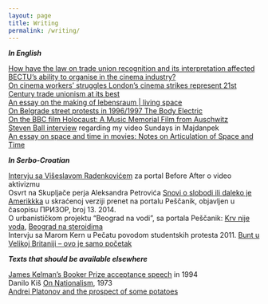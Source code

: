 ```yaml
---
layout: page
title: Writing
permalink: /writing/
---
```


**_In English_**

[How have the law on trade union recognition and its interpretation affected BECTU’s ability to organise in the cinema industry?]()  
[On cinema workers’ struggles London’s cinema strikes represent 21st Century trade unionism at its best]()  
[An essay on the making of lebensraum | living space]()  
[On Belgrade street protests in 1996/1997 The Body Electric]()  
[On the BBC film Holocaust: A Music Memorial Film from Auschwitz]()  
[Steven Ball interview]() regarding my video Sundays in Majdanpek  
[An essay on space and time in movies: Notes on Articulation of Space and Time]()  

**_In Serbo-Croatian_**

[Intervju sa Višeslavom Radenkovićem]() za portal Before After o video aktivizmu  
Osvrt na Skupljače perja Aleksandra Petrovića [Snovi o slobodi ili daleko je Amerikkka]() u skraćenoj verziji prenet na portalu Peščanik, objavljen u časopisu ПРИЗОР, broj 13. 2014.  
O urbanističkom projektu “Beograd na vodi”, sa portala Peščanik: [Krv nije voda](), [Beograd na steroidima]()  
Intervju sa Marom Kern u Pečatu povodom studentskih protesta 2011. [Bunt u Velikoj Britaniji – ovo je samo početak]()  

**_Texts that should be available elsewhere_**

[James Kelman’s Booker Prize acceptance speech]() in 1994  
Danilo Kiš [On Nationalism](), 1973  
[Andrei Platonov and the prospect of some potatoes]()  

